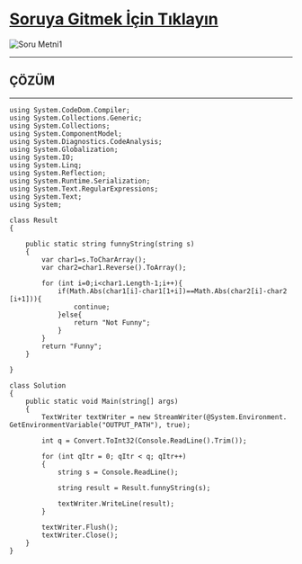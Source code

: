 # [Soruya Gitmek İçin Tıklayın](https://www.hackerrank.com/challenges/funny-string/problem)

![Soru Metni1]()

---
## ÇÖZÜM
---

    using System.CodeDom.Compiler;
    using System.Collections.Generic;
    using System.Collections;
    using System.ComponentModel;
    using System.Diagnostics.CodeAnalysis;
    using System.Globalization;
    using System.IO;
    using System.Linq;
    using System.Reflection;
    using System.Runtime.Serialization;
    using System.Text.RegularExpressions;
    using System.Text;
    using System;
    
    class Result
    {
    
        public static string funnyString(string s)
        {
            var char1=s.ToCharArray();
            var char2=char1.Reverse().ToArray();
            
            for (int i=0;i<char1.Length-1;i++){
                if(Math.Abs(char1[i]-char1[1+i])==Math.Abs(char2[i]-char2   [i+1])){
                    continue;
                }else{
                    return "Not Funny";
                }
            }
            return "Funny";
        }
    
    }
    
    class Solution
    {
        public static void Main(string[] args)
        {
            TextWriter textWriter = new StreamWriter(@System.Environment.   GetEnvironmentVariable("OUTPUT_PATH"), true);
    
            int q = Convert.ToInt32(Console.ReadLine().Trim());
    
            for (int qItr = 0; qItr < q; qItr++)
            {
                string s = Console.ReadLine();
    
                string result = Result.funnyString(s);
    
                textWriter.WriteLine(result);
            }
    
            textWriter.Flush();
            textWriter.Close();
        }
    }
    